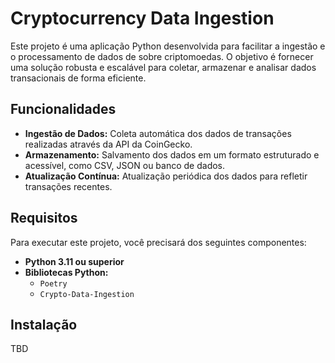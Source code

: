 # Cryptocurrency Data Ingestion

Este projeto é uma aplicação Python desenvolvida para facilitar a ingestão e o processamento de dados de sobre criptomoedas. O objetivo é fornecer uma solução robusta e escalável para coletar, armazenar e analisar dados transacionais de forma eficiente.

## Funcionalidades

- **Ingestão de Dados:** Coleta automática dos dados de transações realizadas através da API da CoinGecko.  
- **Armazenamento:** Salvamento dos dados em um formato estruturado e acessível, como CSV, JSON ou banco de dados.  
- **Atualização Contínua:** Atualização periódica dos dados para refletir transações recentes.

## Requisitos

Para executar este projeto, você precisará dos seguintes componentes:

- **Python 3.11 ou superior**  
- **Bibliotecas Python:**
  - `Poetry`
  - `Crypto-Data-Ingestion`

## Instalação

TBD